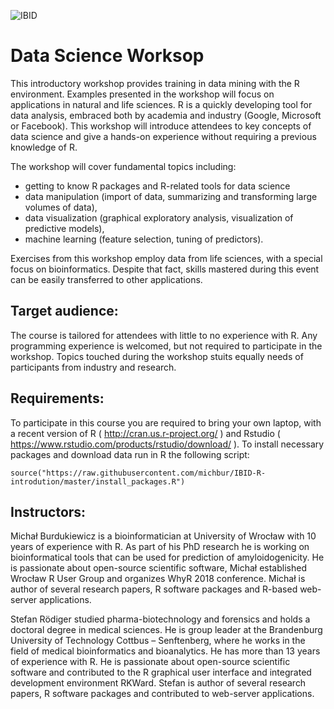 ![IBID](https://github.com/michbur/IBID-R-introdution/blob/master/logo_IBID_kolko.png)

# Data Science Worksop

This introductory workshop provides training in data mining with the R environment. Examples presented in the workshop will focus on applications in natural and life sciences. R is a quickly developing tool for data analysis, embraced both by academia and industry (Google, Microsoft or Facebook). This workshop will introduce attendees to key concepts of data science and give a hands-on experience without requiring a previous knowledge of R.

The workshop will cover fundamental topics including:

- getting to know R packages and R-related tools for data science
- data manipulation (import of data, summarizing and transforming large volumes of data),
- data visualization (graphical exploratory analysis, visualization of predictive models),
- machine learning (feature selection, tuning of predictors).

Exercises from this workshop employ data from life sciences, with a special focus on bioinformatics. Despite that fact, skills mastered during this event can be easily transferred to other applications. 

## Target audience:

The course is tailored for attendees with little to no experience with R. Any programming experience is welcomed, but not required to participate in the workshop. Topics touched during the workshop stuits equally needs of participants from industry and research.

## Requirements:

To participate in this course you are required to bring your own laptop, with a recent version of R ( http://cran.us.r-project.org/ ) and Rstudio ( https://www.rstudio.com/products/rstudio/download/ ). To install necessary packages and download data run in R the following script:

```
source("https://raw.githubusercontent.com/michbur/IBID-R-introdution/master/install_packages.R")
```

## Instructors:

Michał Burdukiewicz is a bioinformatician at University of Wrocław with 10 years of experience with R. As part of his PhD research he is working on bioinformatical tools that can be used for prediction of amyloidogenicity. He is passionate about open-source scientific software, Michał established Wrocław R User Group and organizes WhyR 2018 conference. Michał is author of several research papers, R software packages and R-based web-server applications.

Stefan Rödiger studied pharma-biotechnology and forensics and holds a doctoral degree in medical sciences. He is group leader at the Brandenburg University of Technology Cottbus – Senftenberg, where he works in the field of medical bioinformatics and bioanalytics. He has more than 13 years of experience with R. He is passionate about open-source scientific software and contributed to the R graphical user interface and integrated development environment RKWard. Stefan is author of several research papers, R software packages and contributed to web-server applications.

